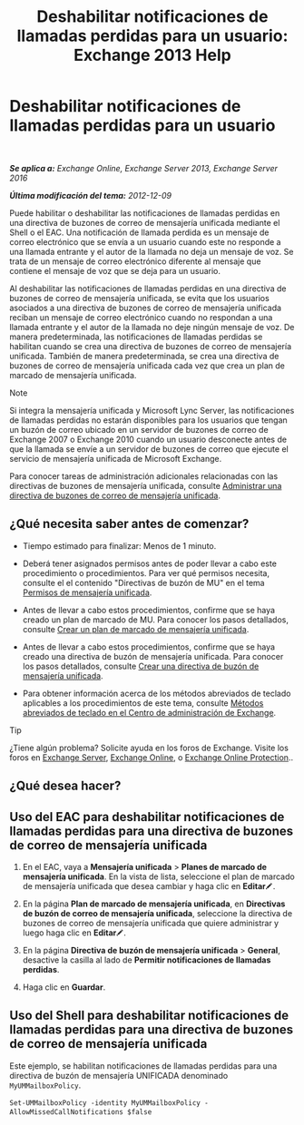 ﻿---
title: 'Deshabilitar notificaciones de llamadas perdidas para un usuario: Exchange 2013 Help'
TOCTitle: Deshabilitar notificaciones de llamadas perdidas para un usuario
ms:assetid: e54937d5-3074-454f-b561-e601fecfc6ad
ms:mtpsurl: https://technet.microsoft.com/es-es/library/JJ673570(v=EXCHG.150)
ms:contentKeyID: 52061943
ms.date: 04/23/2018
mtps_version: v=EXCHG.150
ms.translationtype: HT
---

# Deshabilitar notificaciones de llamadas perdidas para un usuario

 

_**Se aplica a:** Exchange Online, Exchange Server 2013, Exchange Server 2016_

_**Última modificación del tema:** 2012-12-09_

Puede habilitar o deshabilitar las notificaciones de llamadas perdidas en una directiva de buzones de correo de mensajería unificada mediante el Shell o el EAC. Una notificación de llamada perdida es un mensaje de correo electrónico que se envía a un usuario cuando este no responde a una llamada entrante y el autor de la llamada no deja un mensaje de voz. Se trata de un mensaje de correo electrónico diferente al mensaje que contiene el mensaje de voz que se deja para un usuario.

Al deshabilitar las notificaciones de llamadas perdidas en una directiva de buzones de correo de mensajería unificada, se evita que los usuarios asociados a una directiva de buzones de correo de mensajería unificada reciban un mensaje de correo electrónico cuando no respondan a una llamada entrante y el autor de la llamada no deje ningún mensaje de voz. De manera predeterminada, las notificaciones de llamadas perdidas se habilitan cuando se crea una directiva de buzones de correo de mensajería unificada. También de manera predeterminada, se crea una directiva de buzones de correo de mensajería unificada cada vez que crea un plan de marcado de mensajería unificada.


> [!NOTE]
> Si integra la mensajería unificada y Microsoft Lync Server, las notificaciones de llamadas perdidas no estarán disponibles para los usuarios que tengan un buzón de correo ubicado en un servidor de buzones de correo de Exchange 2007 o Exchange 2010 cuando un usuario desconecte antes de que la llamada se envíe a un servidor de buzones de correo que ejecute el servicio de mensajería unificada de Microsoft Exchange.



Para conocer tareas de administración adicionales relacionadas con las directivas de buzones de mensajería unificada, consulte [Administrar una directiva de buzones de correo de mensajería unificada](manage-a-um-mailbox-policy-exchange-2013-help.md).

## ¿Qué necesita saber antes de comenzar?

  - Tiempo estimado para finalizar: Menos de 1 minuto.

  - Deberá tener asignados permisos antes de poder llevar a cabo este procedimiento o procedimientos. Para ver qué permisos necesita, consulte el el contenido "Directivas de buzón de MU" en el tema [Permisos de mensajería unificada](unified-messaging-permissions-exchange-2013-help.md).

  - Antes de llevar a cabo estos procedimientos, confirme que se haya creado un plan de marcado de MU. Para conocer los pasos detallados, consulte [Crear un plan de marcado de mensajería unificada](create-a-um-dial-plan-exchange-2013-help.md).

  - Antes de llevar a cabo estos procedimientos, confirme que se haya creado una directiva de buzón de mensajería unificada. Para conocer los pasos detallados, consulte [Crear una directiva de buzón de mensajería unificada](create-a-um-mailbox-policy-exchange-2013-help.md).

  - Para obtener información acerca de los métodos abreviados de teclado aplicables a los procedimientos de este tema, consulte [Métodos abreviados de teclado en el Centro de administración de Exchange](keyboard-shortcuts-in-the-exchange-admin-center-exchange-online-protection-help.md).


> [!TIP]
> ¿Tiene algún problema? Solicite ayuda en los foros de Exchange. Visite los foros en <A href="https://go.microsoft.com/fwlink/p/?linkid=60612">Exchange Server</A>, <A href="https://go.microsoft.com/fwlink/p/?linkid=267542">Exchange Online</A>, o <A href="https://go.microsoft.com/fwlink/p/?linkid=285351">Exchange Online Protection</A>..



## ¿Qué desea hacer?

## Uso del EAC para deshabilitar notificaciones de llamadas perdidas para una directiva de buzones de correo de mensajería unificada

1.  En el EAC, vaya a **Mensajería unificada** \> **Planes de marcado de mensajería unificada**. En la vista de lista, seleccione el plan de marcado de mensajería unificada que desea cambiar y haga clic en **Editar**![Icono Editar](images/Bb124582.6f53ccb2-1f13-4c02-bea0-30690e6ea71d(EXCHG.150).gif "Icono Editar").

2.  En la página **Plan de marcado de mensajería unificada**, en **Directivas de buzón de correo de mensajería unificada**, seleccione la directiva de buzones de correo de mensajería unificada que quiere administrar y luego haga clic en **Editar**![Icono Editar](images/Bb124582.6f53ccb2-1f13-4c02-bea0-30690e6ea71d(EXCHG.150).gif "Icono Editar").

3.  En la página **Directiva de buzón de mensajería unificada** \> **General**, desactive la casilla al lado de **Permitir notificaciones de llamadas perdidas**.

4.  Haga clic en **Guardar**.

## Uso del Shell para deshabilitar notificaciones de llamadas perdidas para una directiva de buzones de correo de mensajería unificada

Este ejemplo, se habilitan notificaciones de llamadas perdidas para una directiva de buzón de mensajería UNIFICADA denominado `MyUMMailboxPolicy`.

    Set-UMMailboxPolicy -identity MyUMMailboxPolicy -AllowMissedCallNotifications $false

